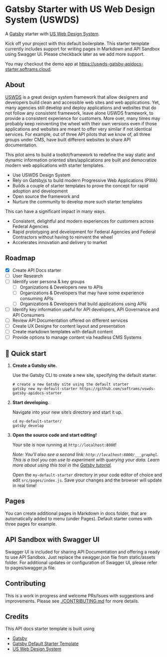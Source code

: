 # Gatsby Starter with US Web Design System (USWDS)

A [Gatsby](https://www.gatsbyjs.org/) starter with [US Web Design System](https://designsystem.digital.gov/).

Kick off your project with this default boilerplate. This starter template currently includes support for writing pages in Markdown and API Sandbox using Swagger UI. Please checkback later as we add more support.

You may checkout the demo app at https://uswds-gatsby-apidocs-starter.softrams.cloud.

## About

[USWDS](https://designsystem.digital.gov/) is a great design system framework that allow designers and developers build clean and accessible web sites and web applications. Yet, many agencies still develop and deploy applications and websites that do not follow any consistent framework, leave alone USWDS framework, to provide a consistent experience for customers. More over, many times may probably keep reinventing the wheel with their own versions even if those applications and websites are meant to offer very similar if not identical services. For example, out of three API pilots that we know of, all three groups under CMS, have built different websites to share API documentation.

This pilot aims to build a toolkit/framework to redefine the way static and dynamic information oriented sites/applications are built and democratize modern web applications with starter templates.

- Use USWDS Design System
- Rely on Gatsbyjs to build modern Progressive Web Applications (PWA)
- Builds a couple of starter templates to prove the concept for rapid adoption and development
- Open source the framework and
- Nurture the community to develop more such starter templates

This can have a significant impact in many ways.

- Consistent, delightful and modern experiences for customers across Federal Agencies
- Rapid prototyping and development for Federal Agencies and Federal Contractors without having to reinvent the wheel
- Accelerates innovation and delivery to market

## Roadmap

- [x] Create API Docs starter
- [ ] User Research
- [ ] Identify user persona & key groups
  - [ ] Organizations & Developers new to APIs
  - [ ] Organizations & Developers that may have some experience consuming APIs
  - [ ] Organizations & Developers that build applications using APIs
- [ ] Identify key information useful for API developers, API Governance and API Consumers
- [ ] Review API Documentation offered on different services
- [ ] Create UX Designs for content layout and presentation
- [ ] Create markdown templates with default content
- [ ] Provide options to manage content via headless CMS Systems

## 🚀 Quick start

1.  **Create a Gatsby site.**

    Use the Gatsby CLI to create a new site, specifying the default starter.

    ```shell
    # create a new Gatsby site using the default starter
    gatsby new my-default-starter https://github.com/softrams/uswds-gatsby-apidocs-starter
    ```

1.  **Start developing.**

    Navigate into your new site’s directory and start it up.

    ```shell
    cd my-default-starter/
    gatsby develop
    ```

1.  **Open the source code and start editing!**

    Your site is now running at `http://localhost:8000`!

    _Note: You'll also see a second link: _`http://localhost:8000/___graphql`_. This is a tool you can use to experiment with querying your data. Learn more about using this tool in the [Gatsby tutorial](https://www.gatsbyjs.org/tutorial/part-five/#introducing-graphiql)._

    Open the `my-default-starter` directory in your code editor of choice and edit `src/pages/index.js`. Save your changes and the browser will update in real time!

## Pages

You can create additional pages in Markdown in docs folder, that are automatically added to menu (under Pages). Default starter comes with three pages for example.

## API Sandbox with Swagger UI

Swagger UI is included for sharing API Documentation and offering a ready to use API Sandbox. Just replace the swagger.json file from static/assets folder. For additional updates or configuration of Swagger UI, please refer to pages/swagger.js file.

## Contributing

This is a work in progress and welcome PRs/Isues with suggestions and improvements. Please see [./CONTRIBUTING.md](./CONTRIBUTING.md) for more details.

## Credits

This API docs starter template is built using

- [Gatsby](https://www.gatsbyjs.org/)
- [Gatsby Default Starter Template](https://github.com/gatsbyjs/gatsby-starter-default)
- [US Web Design System](https://designsystem.digital.gov/)
